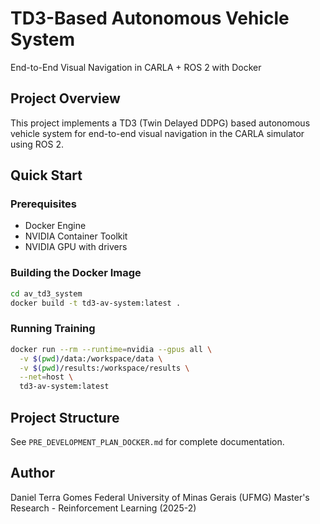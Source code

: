 # TD3-Based Autonomous Vehicle System

End-to-End Visual Navigation in CARLA + ROS 2 with Docker

## Project Overview

This project implements a TD3 (Twin Delayed DDPG) based autonomous vehicle system for end-to-end visual navigation in the CARLA simulator using ROS 2.

## Quick Start

### Prerequisites
- Docker Engine
- NVIDIA Container Toolkit
- NVIDIA GPU with drivers

### Building the Docker Image
```bash
cd av_td3_system
docker build -t td3-av-system:latest .
```

### Running Training
```bash
docker run --rm --runtime=nvidia --gpus all \
  -v $(pwd)/data:/workspace/data \
  -v $(pwd)/results:/workspace/results \
  --net=host \
  td3-av-system:latest
```

## Project Structure

See `PRE_DEVELOPMENT_PLAN_DOCKER.md` for complete documentation.

## Author

Daniel Terra Gomes
Federal University of Minas Gerais (UFMG)
Master's Research - Reinforcement Learning (2025-2)
